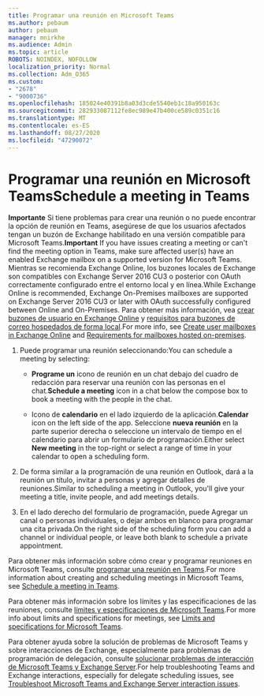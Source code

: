 ```yaml
---
title: Programar una reunión en Microsoft Teams
ms.author: pebaum
author: pebaum
manager: mnirkhe
ms.audience: Admin
ms.topic: article
ROBOTS: NOINDEX, NOFOLLOW
localization_priority: Normal
ms.collection: Adm_O365
ms.custom:
- "2678"
- "9000736"
ms.openlocfilehash: 185024e40391b8a03d3cde5540eb1c18a950163c
ms.sourcegitcommit: 282933087112fe8ec989e47b400ce589c0351c16
ms.translationtype: MT
ms.contentlocale: es-ES
ms.lasthandoff: 08/27/2020
ms.locfileid: "47290072"
---
```

# <a name="schedule-a-meeting-in-teams"></a><span data-ttu-id="97f92-102">Programar una reunión en Microsoft Teams</span><span class="sxs-lookup"><span data-stu-id="97f92-102">Schedule a meeting in Teams</span></span>

<span data-ttu-id="97f92-103">**Importante** Si tiene problemas para crear una reunión o no puede encontrar la opción de reunión en Teams, asegúrese de que los usuarios afectados tengan un buzón de Exchange habilitado en una versión compatible para Microsoft Teams.</span><span class="sxs-lookup"><span data-stu-id="97f92-103">**Important** If you have issues creating a meeting or can't find the meeting option in Teams, make sure affected user(s) have an enabled Exchange mailbox on a supported version for Microsoft Teams.</span></span> <span data-ttu-id="97f92-104">Mientras se recomienda Exchange Online, los buzones locales de Exchange son compatibles con Exchange Server 2016 CU3 o posterior con OAuth correctamente configurado entre el entorno local y en línea.</span><span class="sxs-lookup"><span data-stu-id="97f92-104">While Exchange Online is recommended, Exchange On-Premises mailboxes are supported on Exchange Server 2016 CU3 or later with OAuth successfully configured between Online and On-Premises.</span></span> <span data-ttu-id="97f92-105">Para obtener más información, vea [crear buzones de usuario en Exchange Online](https://docs.microsoft.com/exchange/recipients-in-exchange-online/create-user-mailboxes) y [requisitos para buzones de correo hospedados de forma local](https://docs.microsoft.com/microsoftteams/exchange-teams-interact#requirements-for-mailboxes-hosted-on-premises).</span><span class="sxs-lookup"><span data-stu-id="97f92-105">For more info, see [Create user mailboxes in Exchange Online](https://docs.microsoft.com/exchange/recipients-in-exchange-online/create-user-mailboxes) and [Requirements for mailboxes hosted on-premises](https://docs.microsoft.com/microsoftteams/exchange-teams-interact#requirements-for-mailboxes-hosted-on-premises).</span></span> 

1. <span data-ttu-id="97f92-106">Puede programar una reunión seleccionando:</span><span class="sxs-lookup"><span data-stu-id="97f92-106">You can schedule a meeting by selecting:</span></span>

    - <span data-ttu-id="97f92-107">**Programe un** icono de reunión en un chat debajo del cuadro de redacción para reservar una reunión con las personas en el chat.</span><span class="sxs-lookup"><span data-stu-id="97f92-107">**Schedule a meeting** icon in a chat below the compose box to book a meeting with the people in the chat.</span></span>

    - <span data-ttu-id="97f92-108">Icono de **calendario** en el lado izquierdo de la aplicación.</span><span class="sxs-lookup"><span data-stu-id="97f92-108">**Calendar** icon on the left side of the app.</span></span> <span data-ttu-id="97f92-109">Seleccione **nueva reunión** en la parte superior derecha o seleccione un intervalo de tiempo en el calendario para abrir un formulario de programación.</span><span class="sxs-lookup"><span data-stu-id="97f92-109">Either select **New meeting** in the top-right or select a range of time in your calendar to open a scheduling form.</span></span>

2. <span data-ttu-id="97f92-110">De forma similar a la programación de una reunión en Outlook, dará a la reunión un título, invitar a personas y agregar detalles de reuniones.</span><span class="sxs-lookup"><span data-stu-id="97f92-110">Similar to scheduling a meeting in Outlook, you'll give your meeting a title, invite people, and add meetings details.</span></span>

3. <span data-ttu-id="97f92-111">En el lado derecho del formulario de programación, puede Agregar un canal o personas individuales, o dejar ambos en blanco para programar una cita privada.</span><span class="sxs-lookup"><span data-stu-id="97f92-111">On the right side of the scheduling form you can add a channel or individual people, or leave both blank to schedule a private appointment.</span></span>

<span data-ttu-id="97f92-112">Para obtener más información sobre cómo crear y programar reuniones en Microsoft Teams, consulte [programar una reunión en Teams](https://support.office.com/article/Schedule-a-meeting-in-Teams-943507a9-8583-4c58-b5d2-8ec8265e04e5).</span><span class="sxs-lookup"><span data-stu-id="97f92-112">For more information about creating and scheduling meetings in Microsoft Teams, see [Schedule a meeting in Teams](https://support.office.com/article/Schedule-a-meeting-in-Teams-943507a9-8583-4c58-b5d2-8ec8265e04e5).</span></span>

<span data-ttu-id="97f92-113">Para obtener más información sobre los límites y las especificaciones de las reuniones, consulte [límites y especificaciones de Microsoft Teams](https://docs.microsoft.com/microsoftteams/limits-specifications-teams#meetings-and-calls).</span><span class="sxs-lookup"><span data-stu-id="97f92-113">For more info about limits and specifications for meetings, see [Limits and specifications for Microsoft Teams](https://docs.microsoft.com/microsoftteams/limits-specifications-teams#meetings-and-calls).</span></span>

<span data-ttu-id="97f92-114">Para obtener ayuda sobre la solución de problemas de Microsoft Teams y sobre interacciones de Exchange, especialmente para problemas de programación de delegación, consulte [solucionar problemas de interacción de Microsoft Teams y Exchange Server](https://docs.microsoft.com/microsoftteams/troubleshoot/known-issues/teams-exchange-interaction-issue).</span><span class="sxs-lookup"><span data-stu-id="97f92-114">For help troubleshooting Teams and Exchange interactions, especially for delegate scheduling issues, see [Troubleshoot Microsoft Teams and Exchange Server interaction issues](https://docs.microsoft.com/microsoftteams/troubleshoot/known-issues/teams-exchange-interaction-issue).</span></span>